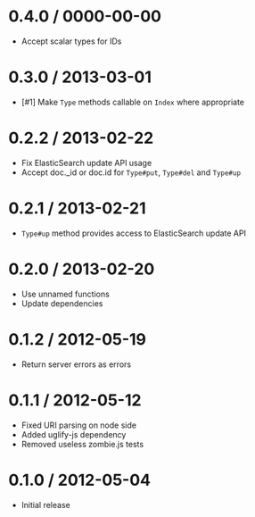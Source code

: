 0.4.0 / 0000-00-00
==================

  * Accept scalar types for IDs


0.3.0 / 2013-03-01
==================

  * [#1] Make `Type` methods callable on `Index` where appropriate


0.2.2 / 2013-02-22
==================

  * Fix ElasticSearch update API usage
  * Accept doc._id or doc.id for `Type#put`, `Type#del` and `Type#up`


0.2.1 / 2013-02-21
==================

  * `Type#up` method provides access to ElasticSearch update API


0.2.0 / 2013-02-20
==================

  * Use unnamed functions
  * Update dependencies


0.1.2 / 2012-05-19
==================

  * Return server errors as errors


0.1.1 / 2012-05-12
==================

  * Fixed URI parsing on node side
  * Added uglify-js dependency
  * Removed useless zombie.js tests


0.1.0 / 2012-05-04
==================

  * Initial release
